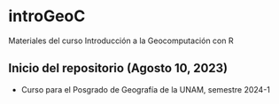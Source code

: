 # introGeoC

Materiales del curso Introducción a la Geocomputación con R

## Inicio del repositorio (Agosto 10, 2023)

- Curso para el Posgrado de Geografía de la UNAM, semestre 2024-1 

